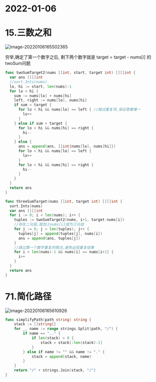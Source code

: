 # 2022-01-06


# 15.三数之和

![image-20220106165502365](https://s2.loli.net/2022/01/06/PYwRCcyt5rI74Bd.png)

穷举,确定了第一个数字之后, 剩下两个数字就是 target = target - nums[i] 的twoSum问题

```Go
func twoSumTarget2(nums []int, start, target int) [][]int {
  var ans [][]int
  //sort.Ints(nums)
  lo, hi := start, len(nums)-1
  for lo < hi {
    sum := nums[lo] + nums[hi]
    left, right := nums[lo], nums[hi]
    if sum < target {
      for lo < hi && nums[lo] == left { //跳过重复项,保证答案唯一
        lo++
      }
    } else if sum > target {
      for lo < hi && nums[hi] == right {
        hi--
      }
    } else {
      ans = append(ans, []int{nums[lo], nums[hi]})
      for lo < hi && nums[lo] == left {
        lo++
      }
      for lo < hi && nums[hi] == right {
        hi--
      }
    }
  }
  return ans
}

func threeSumTarget(nums []int, target int) [][]int {
  sort.Ints(nums)
  var ans [][]int
  for i := 0; i < len(nums); i++ {
    tuples := twoSumTarget2(nums, i+1, target-nums[i])
    //存在二元组,就加上nums[i]成为三元组
    for j := 0; j < len(tuples); j++ {
      tuples[j] = append(tuples[j], nums[i])
      ans = append(ans, tuples[j])
    }
    //跳过第一个数字重复的情况,避免出现重复结果
    for i < len(nums)-1 && nums[i] == nums[i+1] {
      i++
    }
  }
  return ans
}
```

# 71.简化路径

![image-20220106165610926](https://s2.loli.net/2022/01/06/sRfirE76AFLJvTQ.png)

```go
func simplifyPath(path string) string {
    stack := []string{}
    for _, name := range strings.Split(path, "/") {
        if name == ".." {
            if len(stack) > 0 {
                stack = stack[:len(stack)-1]
            }
        } else if name != "" && name != "." {
            stack = append(stack, name)
        }
    }
    return "/" + strings.Join(stack, "/")
}
```


